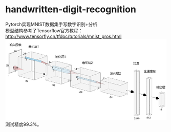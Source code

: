 # handwritten-digit-recognition
Pytorch实现MNIST数据集手写数字识别+分析  
模型结构参考了Tensorflow官方教程：http://www.tensorfly.cn/tfdoc/tutorials/mnist_pros.html  
![模型](https://github.com/0809zheng/handwritten-digit-recognition/blob/master/model.jpg)  
测试精度99.3%。
